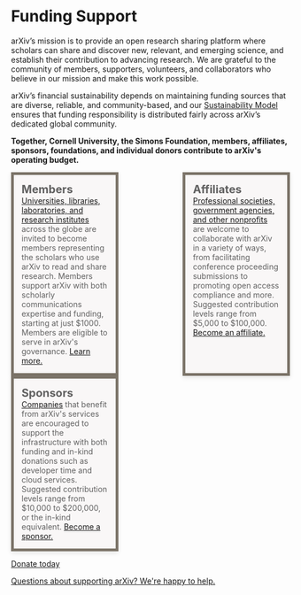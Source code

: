 # Funding Support
<style>
.mkd-img-60 {
  width:100% !important;
  max-width: 950px;
  margin:20px 0 0 0;
}
.mkd-img-border {
  margin:1em 0px;
  padding:10px;
  border:.25em solid #ededed;
}
.mkd-img-icon {
  border-radius:25%;
  width:150px;
  float:left;
  margin:0 .5em;
}
blockquote {
  border-left:0;
  margin:0;
  padding:0;
}
blockquote ol {
  list-style: none;
  margin: 0;
  padding: 0;
  display: flex;
  flex-direction: row;
  flex-wrap: wrap;
  justify-content: space-between;
}
blockquote ol li {
  width: 100%;
  padding:1em;
  -webkit-box-shadow: 0px 3px 8px 0px rgba(0,0,0,0.1);
  -moz-box-shadow: 0px 3px 8px 0px rgba(0,0,0,0.1);
  box-shadow: 0px 3px 8px 0px rgba(0,0,0,0.1);
  min-height:90px;
}
blockquote ol li strong {
  font-size: 20px;
}
blockquote ol li:nth-child(1) {
  border: 5px solid #7c7469;
  background: #f9f7f7;
}
blockquote ol li:nth-child(2) {
  border: 5px solid #7c7469;
  background: #f9f7f7;
}
blockquote ol li:nth-child(3) {
  border: 5px solid #7c7469;
  background: #f9f7f7;
}
blockquote ol li::after {
  content: "";
  margin: 0;
}
blockquote ol li img {
  height:40px;
  display:block;
  margin:1em auto 0 auto;
}
h2, h2, h4, h5 {
  clear:both;
}
aside {
  float:left;
  clear:both;
  width:100%;
}
@media (min-width: 576px) {
  blockquote ol li {
    width: calc(33% - 10px);
  }
}
</style>


arXiv’s mission is to provide an open research sharing platform where scholars can share and discover new, relevant, and emerging science, and establish their contribution to advancing research. We are grateful to the community of members, supporters, volunteers, and collaborators who believe in our mission and make this work possible.

arXiv’s financial sustainability depends on maintaining funding sources that are diverse, reliable, and community-based, and our <a href="images/arxiv-membership-program@2x.png" target="_blank">Sustainability Model</a> ensures that funding responsibility is distributed fairly across arXiv’s dedicated global community.

**Together, Cornell University, the Simons Foundation, members, affiliates, sponsors, foundations, and individual donors contribute to arXiv's operating budget.**


> 1. **Members**
> [Universities, libraries, laboratories, and research institutes](/about/ourmembers.md) across the globe are invited to become members representing the scholars who use arXiv to read and share research. Members support arXiv with both scholarly communications expertise and funding, starting at just $1000. Members are eligible to serve in arXiv's governance. [Learn more.](/about/membership.md)
> 1. **Affiliates**
> [Professional societies, government agencies, and other nonprofits](/about/supporters.md) are welcome to collaborate with arXiv in a variety of ways, from facilitating conference proceeding submissions to promoting open access compliance and more. Suggested contribution levels range from $5,000 to $100,000. [Become an affiliate.](/about/support_confirm.md)
> 1. **Sponsors**
> [Companies](/about/supporters.md) that benefit from arXiv's services are encouraged to support the infrastructure with both funding and in-kind donations such as developer time and cloud services. Suggested contribution levels range from $10,000 to $200,000, or the in-kind equivalent. [Become a sponsor.](/about/support_confirm.md)

<a href="https://securelb.imodules.com/s/1717/alumni/event.aspx?sid=1717&gid=2&pgid=22315&cid=35778&dids=276&bledit=1&sort=1" class="button-fancy">Donate today<span> </span></a>

<a href="mailto:membership@arxiv.org" class="button-fancy">Questions about supporting arXiv? We're happy to help.<span> </span></a>

